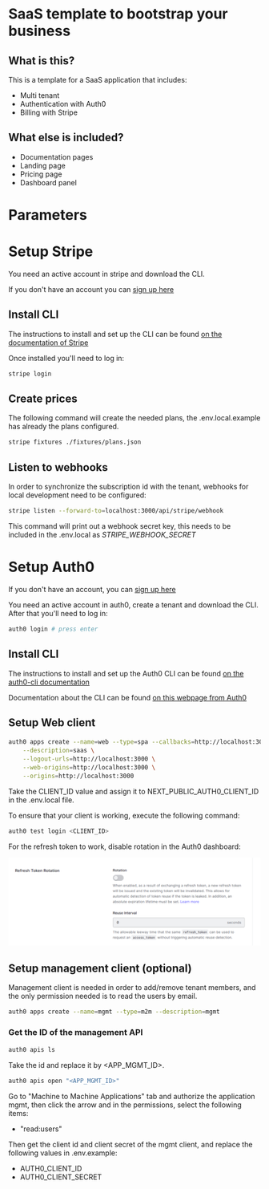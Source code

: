 # SaaS template to bootstrap your business

## What is this?

This is a template for a SaaS application that includes:

- Multi tenant
- Authentication with Auth0
- Billing with Stripe

## What else is included?

- Documentation pages
- Landing page
- Pricing page
- Dashboard panel

# Parameters

# Setup Stripe

You need an active account in stripe and download the CLI.

If you don't have an account you can [sign up here](https://dashboard.stripe.com/register)

## Install CLI

The instructions to install and set up the CLI can be found [on the documentation of Stripe](https://stripe.com/docs/stripe-cli#install)

Once installed you'll need to log in:

```bash
stripe login
```

## Create prices

The following command will create the needed plans, the .env.local.example has already the plans configured.

```bash
stripe fixtures ./fixtures/plans.json
```

## Listen to webhooks

In order to synchronize the subscription id with the tenant, webhooks for local development need to be configured:

```bash
stripe listen --forward-to=localhost:3000/api/stripe/webhook
```

This command will print out a webhook secret key, this needs to be included in the .env.local as _STRIPE_WEBHOOK_SECRET_

# Setup Auth0

If you don't have an account, you can [sign up here](https://auth0.com/signup?place=header&type=button&text=sign%20up)

You need an active account in auth0, create a tenant and download the CLI.
After that you'll need to log in:
```bash
auth0 login # press enter 
```

## Install CLI
The instructions to install and set up the Auth0 CLI can be found [on the auth0-cli documentation](https://github.com/auth0/auth0-cli#installation)

Documentation about the CLI can be found [on this webpage from Auth0](https://auth0.github.io/auth0-cli/)

## Setup Web client

```bash
auth0 apps create --name=web --type=spa --callbacks=http://localhost:3000/dashboard,http://localhost:3000 \
    --description=saas \
    --logout-urls=http://localhost:3000 \
    --web-origins=http://localhost:3000 \
    --origins=http://localhost:3000
```

Take the CLIENT_ID value and assign it to NEXT_PUBLIC_AUTH0_CLIENT_ID in the .env.local file.

To ensure that your client is working, execute the following command:

```bash
auth0 test login <CLIENT_ID>
```

For the refresh token to work, disable rotation in the Auth0 dashboard:

![alt](./docs/images/rotation-auth0.png)

## Setup management client (optional)

Management client is needed in order to add/remove tenant members, and the only permission needed is to read the users by email.

```bash
auth0 apps create --name=mgmt --type=m2m --description=mgmt
```

### Get the ID of the management API

```bash
auth0 apis ls
```

Take the id and replace it by <APP_MGMT_ID>.

```bash
auth0 apis open "<APP_MGMT_ID>"
```

Go to "Machine to Machine Applications" tab and authorize the application mgmt, then click the arrow and in the permissions, select the following items:

- "read:users"

Then get the client id and client secret of the mgmt client, and replace the following values in .env.example:

- AUTH0_CLIENT_ID
- AUTH0_CLIENT_SECRET
